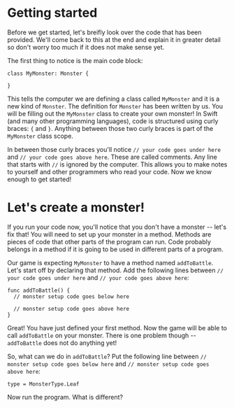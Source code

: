 Getting started
===============
Before we get started, let's breifly look over the code that has been provided. We'll come back to this at the end and explain it in greater detail so don't worry too much if it does not make sense yet.

The first thing to notice is the main code block:
	
	class MyMonster: Monster {
	
	}
	
This tells the computer we are defining a class called ```MyMonster``` and it is a new kind of ```Monster```. The definition for ```Monster``` has been written by us. You will be filling out the ```MyMonster``` class to create your own monster! In Swift (and many other programming languages), code is structured using curly braces: ```{``` and ```}```. Anything between those two curly braces is part of the ```MyMonster``` class scope.

In between those curly braces you'll notice ```// your code goes under here``` and ```// your code goes above here```. These are called comments. Any line that starts with ```//``` is ignored by the computer. This allows you to make notes to yourself and other programmers who read your code. Now we know enough to get started!

Let's create a monster!
=======================
If you run your code now, you'll notice that you don't have a monster -- let's fix that! You will need to set up your monster in a method. Methods are pieces of code that other parts of the program can run. Code probably belongs in a method if it is going to be used in different parts of a program.

Our game is expecting ```MyMonster``` to have a method named ```addToBattle```. Let's start off by declaring that method. Add the following lines between ```// your code goes under here``` and ```// your code goes above here```:

    func addToBattle() {
      // monster setup code goes below here
      
      // monster setup code goes above here
    }
    
Great! You have just defined your first method. Now the game will be able to call ```addToBattle``` on your monster. There is one problem though -- ```addToBattle``` does not do anything yet!

So, what can we do in ```addToBattle```? Put the following line between ```// monster setup code goes below here``` and ```// monster setup code goes above here```:

	type = MonsterType.Leaf
	
Now run the program. What is different?